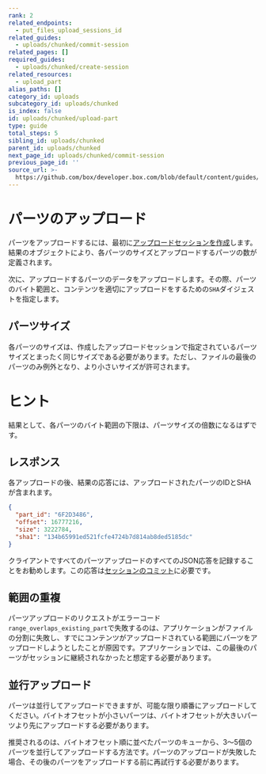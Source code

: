 ```yaml
---
rank: 2
related_endpoints:
  - put_files_upload_sessions_id
related_guides:
  - uploads/chunked/commit-session
related_pages: []
required_guides:
  - uploads/chunked/create-session
related_resources:
  - upload_part
alias_paths: []
category_id: uploads
subcategory_id: uploads/chunked
is_index: false
id: uploads/chunked/upload-part
type: guide
total_steps: 5
sibling_id: uploads/chunked
parent_id: uploads/chunked
next_page_id: uploads/chunked/commit-session
previous_page_id: ''
source_url: >-
  https://github.com/box/developer.box.com/blob/default/content/guides/uploads/chunked/upload-part.md
---
```

# パーツのアップロード

パーツをアップロードするには、最初に[アップロードセッションを作成][createsession]します。結果のオブジェクトにより、各パーツのサイズとアップロードするパーツの数が定義されます。

次に、アップロードするパーツのデータをアップロードします。その際、パーツのバイト範囲と、コンテンツを適切にアップロードをするための`SHA`ダイジェストを指定します。

<Samples id="put_files_upload_sessions_id">

</Samples>

## パーツサイズ

各パーツのサイズは、作成したアップロードセッションで指定されているパーツサイズとまったく同じサイズである必要があります。ただし、ファイルの最後のパーツのみ例外となり、より小さいサイズが許可されます。

<Message>

# ヒント

結果として、各パーツのバイト範囲の下限は、パーツサイズの倍数になるはずです。

</Message>

## レスポンス

各アップロードの後、結果の応答には、アップロードされたパーツのIDとSHAが含まれます。

```json
{
  "part_id": "6F2D3486",
  "offset": 16777216,
  "size": 3222784,
  "sha1": "134b65991ed521fcfe4724b7d814ab8ded5185dc"
}
```

<Message warning>

クライアントですべてのパーツアップロードのすべてのJSON応答を記録することをお勧めします。この応答は[セッションのコミット][commit]に必要です。

</Message>

## 範囲の重複

パーツアップロードのリクエストがエラーコード`range_overlaps_existing_part`で失敗するのは、アプリケーションがファイルの分割に失敗し、すでにコンテンツがアップロードされている範囲にパーツをアップロードしようとしたことが原因です。アプリケーションでは、この最後のパーツがセッションに継続されなかったと想定する必要があります。

## 並行アップロード

パーツは並行してアップロードできますが、可能な限り順番にアップロードしてください。バイトオフセットが小さいパーツは、バイトオフセットが大きいパーツより先にアップロードする必要があります。

推奨されるのは、バイトオフセット順に並べたパーツのキューから、3～5個のパーツを並行してアップロードする方法です。パーツのアップロードが失敗した場合、その後のパーツをアップロードする前に再試行する必要があります。

[commit]: g://uploads/chunked/commit-session

[createsession]: g://uploads/chunked/create-session

